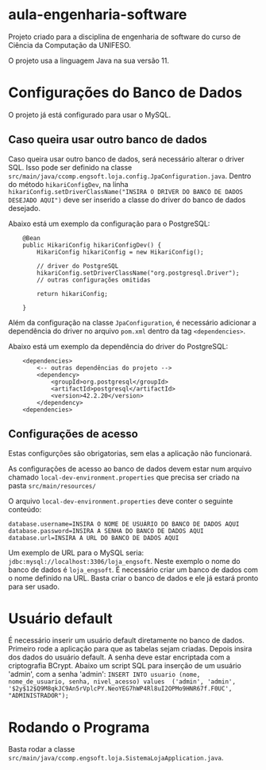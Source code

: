 # aula-engenharia-software
Projeto criado para a disciplina de engenharia de software do curso de Ciência da Computação da UNIFESO.

O projeto usa a linguagem Java na sua versão 11.

# Configurações do Banco de Dados
O projeto já está configurado para usar o MySQL.

## Caso queira usar outro banco de dados
Caso queira usar outro banco de dados, será necessário alterar o driver SQL. Isso pode ser definido na classe `src/main/java/ccomp.engsoft.loja.config.JpaConfiguration.java`.
Dentro do método `hikariConfigDev`, na linha `hikariConfig.setDriverClassName("INSIRA O DRIVER DO BANCO DE DADOS DESEJADO AQUI")` deve ser inserido a classe do driver do banco de dados desejado.

Abaixo está um exemplo da configuração para o PostgreSQL: 
```
    @Bean
    public HikariConfig hikariConfigDev() {
        HikariConfig hikariConfig = new HikariConfig();

        // driver do PostgreSQL
        hikariConfig.setDriverClassName("org.postgresql.Driver");
        // outras configurações omitidas
        
        return hikariConfig;

    }
```

Além da configuração na classe `JpaConfiguration`, é necessário adicionar a dependência do driver no arquivo `pom.xml` dentro da tag `<dependencies>`.

Abaixo está um exemplo da dependência do driver do PostgreSQL:
```
    <dependencies>
        <-- outras dependências do projeto -->
        <dependency>
            <groupId>org.postgresql</groupId>
            <artifactId>postgresql</artifactId>
            <version>42.2.20</version>
        </dependency>
    <dependencies>
```
## Configurações de acesso
Estas configurções são obrigatorias, sem elas a aplicação não funcionará.

As configurações de acesso ao banco de dados devem estar num arquivo chamado `local-dev-environment.properties` que precisa ser criado na pasta `src/main/resources/`

O arquivo `local-dev-environment.properties` deve conter o seguinte conteúdo:

```
database.username=INSIRA O NOME DE USUÁRIO DO BANCO DE DADOS AQUI
database.password=INSIRA A SENHA DO BANCO DE DADOS AQUI
database.url=INSIRA A URL DO BANCO DE DADOS AQUI
```

Um exemplo de URL para o MySQL seria: `jdbc:mysql://localhost:3306/loja_engsoft`. Neste exemplo o nome do banco de dados é `loja_engsoft`. É necessário criar um banco de dados com o nome definido na URL. Basta criar o banco de dados e ele já estará pronto para ser usado.

# Usuário default

É necessário inserir um usuário default diretamente no banco de dados.
Primeiro rode a aplicação para que as tabelas sejam criadas. Depois insira dos dados do usuário default.
A senha deve estar encriptada com a criptografia BCrypt.
Abaixo um script SQL para inserção de um usuário 'admin', com a senha 'admin':
``
INSERT INTO usuario (nome, nome_de_usuario, senha, nivel_acesso) values 
    ('admin', 'admin', '$2y$12$Q9M8qkJC9An5rVplcPY.NeoYEG7hWP4Rl8uI2OPMo9HNR67f.F0UC', "ADMINISTRADOR");
``


# Rodando o Programa
Basta rodar a classe `src/main/java/ccomp.engsoft.loja.SistemaLojaApplication.java`.